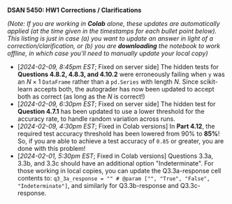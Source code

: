 **DSAN 5450: HW1 Corrections / Clarifications**

*(Note: If you are working in **Colab** alone, these updates are automatically applied (at the time given in the timestamps for each bullet point below). This listing is just in case (a) you want to update an answer in light of a correction/clarification, or (b) you are **downloading** the notebook to work offline, in which case you'll need to manually update your local copy)*

* \[*2024-02-09, 8:45pm EST*; Fixed on server side\] The hidden tests for **Questions 4.8.2, 4.8.3, and 4.10.2** were erroneously failing when `y` was an $N \times 1$ `DataFrame` rather than a `pd.Series` with length $N$. Since scikit-learn accepts both, the autograder has now been updated to accept both as correct (as long as the $N$ is correct!)
* \[*2024-02-09, 6:30pm EST*; Fixed on server side\] The hidden test for **Question 4.7.1** has been updated to use a lower threshold for the accuracy rate, to handle random variation across runs.
* \[*2024-02-09, 4:30pm EST*; Fixed in Colab versions\] In **Part 4.12**, the required test accuracy threshold has been lowered from 90% to **85%**! So, if you are able to achieve a test accuracy of `0.85` or greater, you are done with this problem!
* \[*2024-02-01, 5:30pm EST*; Fixed in Colab versions\] Questions 3.3a, 3.3b, and 3.3c should have an additional option "Indeterminate". For those working in local copies, you can update the Q3.3a-response cell contents to: `q3_3a_response = "" # @param ["", "True", "False", "Indeterminate"]`, and similarly for Q3.3b-response and Q3.3c-response.
